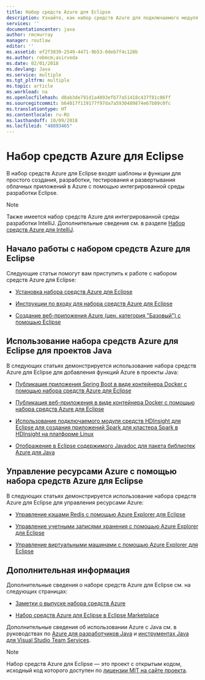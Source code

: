 ```yaml
---
title: Набор средств Azure для Eclipse
description: Узнайте, как набор средств Azure для подключаемого модуля Eclipse может помочь в создании и развертывании облачных приложений в Azure.
services: ''
documentationcenter: java
author: rmcmurray
manager: routlaw
editor: ''
ms.assetid: ef2f3839-2549-4471-9b53-0deb7f4c128b
ms.author: robmcm;asirveda
ms.date: 02/01/2018
ms.devlang: Java
ms.service: multiple
ms.tgt_pltfrm: multiple
ms.topic: article
ms.workload: na
ms.openlocfilehash: d8ab3de791d1a4893efb77a51418c437f81c86ff
ms.sourcegitcommit: b64017f119177f97da7a5930489874e67b09c0fc
ms.translationtype: HT
ms.contentlocale: ru-RU
ms.lasthandoff: 10/09/2018
ms.locfileid: "48893465"
---
```

# <a name="azure-toolkit-for-eclipse"></a>Набор средств Azure для Eclipse

В набор средств Azure для Eclipse входят шаблоны и функции для простого создания, разработки, тестирования и развертывания облачных приложений в Azure с помощью интегрированной среды разработки Eclipse.

> [!NOTE]
> 
> Также имеется набор средств Azure для интегрированной среды разработки IntelliJ. Дополнительные сведения см. в разделе [Набор средств Azure для IntelliJ](../intellij/azure-toolkit-for-intellij.md).
> 

## <a name="get-started-with-the-azure-toolkit-for-eclipse"></a>Начало работы с набором средств Azure для Eclipse
Следующие статьи помогут вам приступить к работе с набором средств Azure для Eclipse:

* [Установка набора средств Azure для Eclipse](azure-toolkit-for-eclipse-installation.md)

* [Инструкции по входу для набора средств Azure для Eclipse](azure-toolkit-for-eclipse-sign-in-instructions.md)

* [Создание веб-приложения Azure (цен. категория "Базовый") с помощью Eclipse](azure-toolkit-for-eclipse-create-hello-world-web-app.md)

## <a name="use-the-azure-toolkit-for-eclipse-with-your-java-projects"></a>Использование набора средств Azure для Eclipse для проектов Java
В следующих статьях демонстрируется использование набора средств Azure для Eclipse для добавления функций Azure в проекты Java:

* [Публикация приложения Spring Boot в виде контейнера Docker с помощью набора средств Azure для Eclipse](azure-toolkit-for-eclipse-publish-spring-boot-docker-app.md)

* [Публикация веб-приложения в виде контейнера Docker с помощью набора средств Azure для Eclipse](azure-toolkit-for-eclipse-publish-as-docker-container.md)

* [Использование подключаемого модуля средств HDInsight для Eclipse для создания приложений Spark для кластера Spark в HDInsight на платформе Linux](/azure/hdinsight/hdinsight-apache-spark-eclipse-tool-plugin)

* [Отображение в Eclipse содержимого Javadoc для пакета библиотек Azure для Java](azure-toolkit-for-eclipse-displaying-javadoc-content-for-azure-libraries.md)

## <a name="manage-azure-resources-using-the-azure-toolkit-for-eclipse"></a>Управление ресурсами Azure с помощью набора средств Azure для Eclipse
В следующих статьях демонстрируется использование набора средств Azure для Eclipse для управления ресурсами Azure:

* [Управление кэшами Redis с помощью Azure Explorer для Eclipse](azure-toolkit-for-eclipse-managing-redis-caches-using-azure-explorer.md)

* [Управление учетными записями хранения с помощью Azure Explorer для Eclipse](azure-toolkit-for-eclipse-managing-storage-accounts-using-azure-explorer.md)

* [Управление виртуальными машинами с помощью Azure Explorer для Eclipse](azure-toolkit-for-eclipse-managing-virtual-machines-using-azure-explorer.md)

## <a name="next-steps"></a>Дополнительная информация

Дополнительные сведения о наборе средств Azure для Eclipse см. на следующих страницах:

* [Заметки о выпуске набора средств Azure](https://github.com/Microsoft/azure-tools-for-java/releases)

* [Набор средств Azure для Eclipse в Eclipse Marketplace](http://marketplace.eclipse.org/content/azure-toolkit-eclipse)

Дополнительные сведения об использовании Azure с Java см. в руководствах по [Azure для разработчиков Java](https://docs.microsoft.com/java/azure/) и [инструментах Java для Visual Studio Team Services](https://java.visualstudio.com/).

<!-- [!INCLUDE [azure-toolkit-for-eclipse-additional-resources](../includes/azure-toolkit-for-eclipse-additional-resources.md)] -->

> [!NOTE]
> 
> Набор средств Azure для Eclipse — это проект с открытым кодом, исходный код которого доступен по [лицензии MIT на сайте проекта](https://github.com/microsoft/azure-tools-for-java).
> 

<!-- URL List -->

[Azure for Java Developers]: https://docs.microsoft.com/java/azure
[Java Tools for Visual Studio Team Services]: https://java.visualstudio.com/

<!-- Temporarily Deprecated URLs -->

<!-- [Deploying large deployments](azure-toolkit-for-eclipse-deploying-large-deployments.md) -->
<!-- [How to Maintain Session Data with Session Affinity]: http://go.microsoft.com/fwlink/?LinkID=699539 -->
<!-- [How to Use Co-located Caching]: http://go.microsoft.com/fwlink/?LinkID=699542 -->
<!-- [How to Use Dedicated Caching]: http://go.microsoft.com/fwlink/?LinkID=699543 -->
<!-- [How to Use JMS with AMQP 1.0 in Azure with Eclipse]: http://go.microsoft.com/fwlink/?LinkID=699544 -->
<!-- [How to Use SSL Offloading]: http://go.microsoft.com/fwlink/?LinkID=699545 -->
<!-- [SSL Offloading]: http://go.microsoft.com/fwlink/?LinkID=699549 -->
<!-- [Using the Azure Service Runtime Library in JSP]: http://go.microsoft.com/fwlink/?LinkID=699551 -->
<!-- [How to Authenticate Web Users with Azure Access Control Service Using Eclipse]: /azure/active-directory/active-directory-java-authenticate-users-access-control-eclipse.md -->
<!-- [Debug a Java Web App on Azure in Eclipse]: /azure/app-service-web/app-service-web-debug-java-web-app-in-eclipse.md -->
<!-- [Debugging Azure Applications in Eclipse]: azure-toolkit-for-eclipse-debugging-azure-applications.md -->

<!-- Legacy MSDN URL = https://msdn.microsoft.com/library/azure/hh694271.aspx -->
